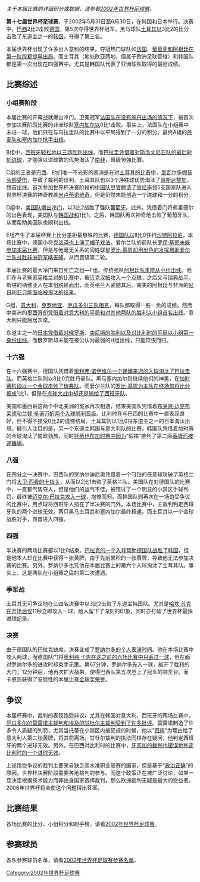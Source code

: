 *关于本届比赛的详细积分或数据，请参看[2002年世界杯足球赛](https://zh.wikipedia.org/wiki/2002年世界杯足球赛 "wikilink")。*

**第十七届世界杯足球赛**，于2002年5月31日至6月30日，在韩国和日本举行。决赛中，[巴西](https://zh.wikipedia.org/wiki/巴西国家足球队 "wikilink")2比0击败[德国](https://zh.wikipedia.org/wiki/德国国家足球队 "wikilink")，第5次夺得世界杯冠军。黑马球队[土耳其以](https://zh.wikipedia.org/wiki/土耳其国家足球队 "wikilink")3比2的比分击败了东道主之一的[韩国](https://zh.wikipedia.org/wiki/韩国国家足球队 "wikilink")，夺得了第三名。

本届世界杯出现了许多出人意料的结果。夺冠热门球队如[法国](https://zh.wikipedia.org/wiki/法国国家足球队 "wikilink")、[葡萄牙和](https://zh.wikipedia.org/wiki/葡萄牙国家足球队 "wikilink")[阿根廷在第一阶段都提早出局](https://zh.wikipedia.org/wiki/阿根廷国家足球队 "wikilink")。而土耳其（地处欧亚两地，但属于欧洲足联管辖）和韩国队都是第一次出现在四强赛中。尤其是韩国队代表了亚洲球队取得的最好成绩。

## 比赛综述

### 小组赛阶段

本届比赛的开幕战就爆出冷门。卫冕冠军[法国队在没有](https://zh.wikipedia.org/wiki/法国国家足球队 "wikilink")[施丹出场的情况下](https://zh.wikipedia.org/wiki/施丹 "wikilink")，被首次参加决赛阶段比赛的非洲球队[塞内加尔以](https://zh.wikipedia.org/wiki/塞内加尔国家足球队 "wikilink")0比1击败。事实上，法国队在小组赛中未进一球，他们只在与乌拉圭队的比赛中以平局得到了一分的积分。最终A組的[丹麦队和](https://zh.wikipedia.org/wiki/丹麦国家足球队 "wikilink")[塞内加尔携手出线](https://zh.wikipedia.org/wiki/塞内加尔国家足球队 "wikilink")。

B组中，[西班牙轻松地以三场胜利出线](https://zh.wikipedia.org/wiki/西班牙国家足球队 "wikilink")。而[巴拉圭凭借着对斯洛文尼亚队的最后时刻进球](https://zh.wikipedia.org/wiki/巴拉圭国家足球队 "wikilink")，才勉强以进球数的优势淘汰了[南非](https://zh.wikipedia.org/wiki/南非国家足球队 "wikilink")，晉級16強比賽。

C组的王者是[巴西](https://zh.wikipedia.org/wiki/巴西国家足球队 "wikilink")，他们唯一不光彩的表演是在对[土耳其的比赛中](https://zh.wikipedia.org/wiki/土耳其国家足球队 "wikilink")，[里瓦尔多假装头部受伤](../Page/里瓦尔多.md "wikilink")，导致了裁判的误判。土耳其队也以3个净胜球优势淘汰了[哥斯达黎加](https://zh.wikipedia.org/wiki/哥斯达黎加国家足球队 "wikilink")，昂首出线。首次参加世界杯决赛阶段的[中国队尽管聘请了曾经率领](../Page/中国国家足球队.md "wikilink")5支国家队进入世界杯决赛的神奇教练[米卢蒂诺维奇](https://zh.wikipedia.org/wiki/米卢蒂诺维奇 "wikilink")，但是仍然未能创造一个进球和一分的积分。

D组中，[美国队爆出冷门](https://zh.wikipedia.org/wiki/美国国家足球队 "wikilink")，以3比2战胜了强队[葡萄牙](https://zh.wikipedia.org/wiki/葡萄牙国家足球队 "wikilink")。此外，凭借着门将弗里德尔的出色表现，美国队与[韩国战和](https://zh.wikipedia.org/wiki/韩国国家足球队 "wikilink")1比1。之后，韩国队再次神奇地击败了葡萄牙队，从而帮助美国队也顺利出线。

E组产生了本届杯赛上比分差距最悬殊的比赛，[德国队以](https://zh.wikipedia.org/wiki/德国国家足球队 "wikilink")8比0狂扫[沙特阿拉伯](https://zh.wikipedia.org/wiki/沙特阿拉伯國家足球隊 "wikilink")，本场比赛中，德国小将[克洛泽也上演了](../Page/米罗斯拉夫·克洛泽.md "wikilink")[帽子戏法](https://zh.wikipedia.org/wiki/帽子戏法 "wikilink")。爱尔兰队的前队长[罗伊·基恩未能参加本届比赛](https://zh.wikipedia.org/wiki/罗伊·基恩 "wikilink")，但是与他毫无关系的同姓球星[罗比·基恩却用出色的发挥帮助爱尔兰队战胜非洲冠军](../Page/罗比·基恩.md "wikilink")[喀麦隆](https://zh.wikipedia.org/wiki/喀麦隆国家足球队 "wikilink")，从而晋级第二轮。

本届比赛的最大冷门来自死亡之组—F组。传统强队[阿根廷队未能从小组出线](https://zh.wikipedia.org/wiki/阿根廷国家足球队 "wikilink")。他们在与老冤家[英格兰对的比赛中](https://zh.wikipedia.org/wiki/英格兰足球代表队 "wikilink")，被[贝克汉姆攻入一个点球](https://zh.wikipedia.org/wiki/贝克汉姆 "wikilink")，之后又与[瑞典战平](https://zh.wikipedia.org/wiki/瑞典国家足球队 "wikilink")。斯堪的纳维亚人在本组脱颖而出，而英格兰人紧随其后。南美的阿根廷与非洲的[尼日利亚只能面临被淘汰的结果](https://zh.wikipedia.org/wiki/尼日利亚国家足球队 "wikilink")。

G组，[意大利](https://zh.wikipedia.org/wiki/意大利国家足球队 "wikilink")、[克罗地亚](https://zh.wikipedia.org/wiki/克罗地亚国家足球队 "wikilink")、[厄瓜多尔三队相克](https://zh.wikipedia.org/wiki/厄瓜多尔国家足球队 "wikilink")，每队都取得一胜一负的成绩。然而中美洲的[墨西哥却凭借着对意大利的平局和对其他两队的胜利以小组首名出线](https://zh.wikipedia.org/wiki/墨西哥国家足球队 "wikilink")。意大利只能屈居次席。

东道主之一的[日本凭借着对](https://zh.wikipedia.org/wiki/日本国家足球队 "wikilink")[俄罗斯](https://zh.wikipedia.org/wiki/俄罗斯国家足球队 "wikilink")、[突尼斯的胜利以及对](https://zh.wikipedia.org/wiki/突尼斯国家足球队 "wikilink")[比利时的平局以小组第一身份出线](https://zh.wikipedia.org/wiki/比利时国家足球队 "wikilink")。而俄罗斯却未能在被公认为最弱的H组出线，只能饮恨而归。

### 十六强

在十六强赛中，德国队凭借着[奥利弗·诺伊维尔一个姗姗来迟的入球淘汰了巴拉圭队](../Page/奥利弗·诺伊维尔.md "wikilink")。而英格兰队则以3比0完胜丹麦队。黑马塞内加尔则继续他们的神勇，在[加时赛阶段以一个](https://zh.wikipedia.org/wiki/加时赛 "wikilink")[金球击败了瑞典队](https://zh.wikipedia.org/wiki/金球 "wikilink")。而爱尔兰队的[罗比·基恩为本队在终场前将比分扳成](../Page/罗比·基恩.md "wikilink")1比1，但是在[点球大战中却还是输给了西班牙队](https://zh.wikipedia.org/wiki/点球 "wikilink")。

美国和墨西哥这两个中北美洲的冤家再次相遇，结果美国队凭借着[布莱恩·迈克布莱德和](https://zh.wikipedia.org/wiki/布莱恩·迈克布莱德 "wikilink")[兰顿·多诺万的两个入球顺利晋级](https://zh.wikipedia.org/wiki/兰顿·多诺万 "wikilink")。比利时在与巴西的比赛中一直表现良好，但不得不接受0比2的遗憾结局。土耳其则以1比0将东道主之一的日本淘汰出局。最引人注目的是，另一个东道主韩国与意大利队的比赛。韩国队凭借着加时赛的金球淘汰了南欧劲旅，同时[托蒂也在加时赛中因为](https://zh.wikipedia.org/wiki/弗朗西斯科·托蒂 "wikilink")“假摔”接到了第二面[黄牌而被逐離場](https://zh.wikipedia.org/wiki/黄牌 "wikilink")。

### 八强

在四分之一决赛中，巴西队的罗纳尔迪尼奥凭借着一个刁钻的任意球攻破了英格兰门将[大卫·西曼的十指关](../Page/大卫·西曼.md "wikilink")，从而以2比1击败了英格兰队。美国队在对德国队的比赛中，一直都气势夺人，但是他们的运气不佳，被错过了一个明显的小禁区手球判罚，最终被[迈克尔·巴拉克攻入一球](https://zh.wikipedia.org/wiki/迈克尔·巴拉克 "wikilink")，抱憾而归。而韩国队则再次在一场饱受争议的比赛中，用点球将西班牙人挡在了半决赛的门外。本场比赛中，主裁判判定西班牙队的两个进球无效。两只黑马土耳其和塞内加尔最终相遇，而土耳其以一个金球战胜对手，昂首进入四强。

### 四强

半决赛的两场比赛都以1比0结束。[巴拉克的一个入球帮助德国队战胜了韩国](https://zh.wikipedia.org/wiki/迈克尔·巴拉克 "wikilink")，但是他本人却在比赛中获得一张黄牌，由于先前累积的一张黄牌，导致他无法参加决赛的比赛。另外，罗纳尔多也凭他在本届比赛上的第六个入球淘汰了土耳其队。事实上，这是两队在小组赛之后的第二次遭遇。

### 季军战

土耳其无可争议地在三四名决赛中以3比2击败了东道主韩国队。尤其是[哈坎·苏克在开场后仅](../Page/哈坎·苏克.md "wikilink")11秒立即攻入一球，给人留下了深刻的印象，同时亦打破了世界杯最快进球纪录。

### 决赛

由于德国队的巴拉克缺席，决赛变成了[罗纳尔多的个人表演时间](../Page/罗纳尔多.md "wikilink")。他在本场比赛中攻入两球，而德国队门将[奥利弗·卡恩在这之前的六场比赛中只丢过一球](../Page/奥利弗·卡恩.md "wikilink")，但在面对罗纳尔多的进攻时却束手无策。第67分钟，罗纳尔多先入一球，敲开了胜利的大门，12分钟后，他再次扩大战果，使得巴西队第五次登上了冠军的领奖台。而卡恩则获得了安慰性的本届比赛[金球奖荣誉](https://zh.wikipedia.org/wiki/世界杯金球奖 "wikilink")。

## 争议

本届杯赛中，裁判的表现饱受非议。尤其在韩国对意大利、西班牙的两场比赛中，[厄瓜多尔的莫雷诺主裁判和](../Page/厄瓜多尔.md "wikilink")[埃及的甘杜尔主裁判受到了许多批评](../Page/埃及.md "wikilink")。莫雷诺制造了许多令人质疑的判罚，尤其当托蒂在小禁区内被犯规的时候，他以“[假摔](https://zh.wikipedia.org/wiki/假摔 "wikilink")”为理由给了意大利人第二张黄牌，将其罚离场。甘杜尔裁判的执法同样存在疑问，他判定西班牙的两个进球无效。另外，在巴西对比利时的比赛中，[牙买加的裁判也错误地判定比利时的一个进球无效](../Page/牙买加.md "wikilink")。

上述饱受争议的裁判主要来自缺乏高水准职业联赛的国家，但是基于“[政治正确](https://zh.wikipedia.org/wiki/政治正确 "wikilink")”的原因，世界杯决赛阶段需要各地裁判的参与。而这个政策正在被广泛讨论，如果一旦决定根据技术能力而非出身国家选择裁判，那么欧洲裁判无疑是最大的受益者。2006年世界杯将会使这个问题得出答案。

## 比赛结果

各场比赛的比分、小组积分和射手榜，请看[2002年世界杯足球赛](https://zh.wikipedia.org/wiki/2002年世界杯足球赛 "wikilink")。

## 参赛球员

各队参赛球员名单，请看[2002年世界杯足球赛参赛名单](../Page/2002年世界杯足球赛参赛名单.md "wikilink")。

[Category:2002年世界杯足球赛](https://zh.wikipedia.org/wiki/Category:2002年世界杯足球赛 "wikilink")